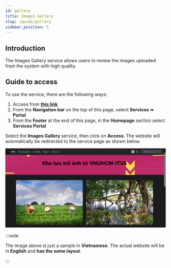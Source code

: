 ```yaml
---
id: gallery
title: Images Gallery
slug: /guide/gallery
sidebar_position: 5
---
```


## Introduction

The Images Gallery service allows users to review the images uploaded from the system with high quality.

## Guide to access

To use the service, there are the following ways:

1. Access from [**this link**](../../en/services)
2. From the **Navigation bar** on the top of this page, select **Services** ➡ **Portal**
3. From the **Footer** at the end of this page, in the **Homepage** section select **Services Portal**

Select the **Images Gallery** service, then click on **Access**. The website will automatically be redirected to the service page as shown below.

![Gallery](../../../../../public/img/services/gallery.png)

:::note

The image above is just a sample in **Vietnamese**. The actual website will be in **English** and **has the same layout**.

:::
